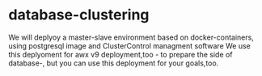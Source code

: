# database-clustering
We will deplyoy a master-slave environment based on docker-containers, using postgresql image and ClusterControl managment software
We use this deplyoment for awx v9 deployment,too - to prepare the side of database-, but you can use this deployment for your goals,too.
